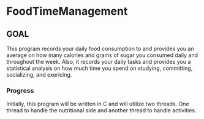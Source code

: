 # FoodTimeManagement

## GOAL
This program records your daily food consumption to and provides you an average on how many calories and grams of sugar you consumed daily and throughout the week. 
Also, it records your daily tasks and provides you a statistical analysis on how much time you spend on 
studying, committing, socializing, and exericing. 

### Progress 
Initially, this program will be written in C and will utilize two threads. One thread to handle the nutritional side and another thread to handle activities. 
